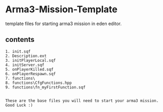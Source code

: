 # Arma3-Mission-Template
template files for starting arma3 mission in eden editor.

## contents

    1. init.sqf
    2. Description.ext
    3. initPlayerLocal.sqf
    4. initServer.sqf
    5. onPlayerKilled.sqf
    6. onPlayerRespawn.sqf
    7. functions\
    8. functions\CfgFunctions.hpp
    9. functions\fn_myFirstFunction.sqf
   
    
    These are the base files you will need to start your arma3 mission. Good Luck :)
  
